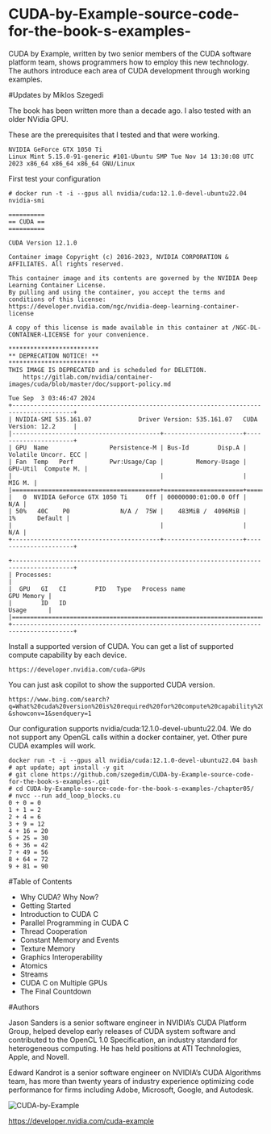 # CUDA-by-Example-source-code-for-the-book-s-examples-
CUDA by Example, written by two senior members of the CUDA software platform team, shows programmers how to employ this new technology.  The authors introduce each area of CUDA development through working examples. 

#Updates by Miklos Szegedi

The book has been written more than a decade ago. I also tested with an older NVidia GPU.

These are the prerequisites that I tested and that were working.

```
NVIDIA GeForce GTX 1050 Ti
Linux Mint 5.15.0-91-generic #101-Ubuntu SMP Tue Nov 14 13:30:08 UTC 2023 x86_64 x86_64 x86_64 GNU/Linux
```

First test your configuration
```
# docker run -t -i --gpus all nvidia/cuda:12.1.0-devel-ubuntu22.04 nvidia-smi

==========
== CUDA ==
==========

CUDA Version 12.1.0

Container image Copyright (c) 2016-2023, NVIDIA CORPORATION & AFFILIATES. All rights reserved.

This container image and its contents are governed by the NVIDIA Deep Learning Container License.
By pulling and using the container, you accept the terms and conditions of this license:
https://developer.nvidia.com/ngc/nvidia-deep-learning-container-license

A copy of this license is made available in this container at /NGC-DL-CONTAINER-LICENSE for your convenience.

*************************
** DEPRECATION NOTICE! **
*************************
THIS IMAGE IS DEPRECATED and is scheduled for DELETION.
    https://gitlab.com/nvidia/container-images/cuda/blob/master/doc/support-policy.md

Tue Sep  3 03:46:47 2024       
+---------------------------------------------------------------------------------------+
| NVIDIA-SMI 535.161.07             Driver Version: 535.161.07   CUDA Version: 12.2     |
|-----------------------------------------+----------------------+----------------------+
| GPU  Name                 Persistence-M | Bus-Id        Disp.A | Volatile Uncorr. ECC |
| Fan  Temp   Perf          Pwr:Usage/Cap |         Memory-Usage | GPU-Util  Compute M. |
|                                         |                      |               MIG M. |
|=========================================+======================+======================|
|   0  NVIDIA GeForce GTX 1050 Ti     Off | 00000000:01:00.0 Off |                  N/A |
| 50%   40C    P0              N/A /  75W |    483MiB /  4096MiB |      1%      Default |
|                                         |                      |                  N/A |
+-----------------------------------------+----------------------+----------------------+
                                                                                         
+---------------------------------------------------------------------------------------+
| Processes:                                                                            |
|  GPU   GI   CI        PID   Type   Process name                            GPU Memory |
|        ID   ID                                                             Usage      |
|=======================================================================================|
+---------------------------------------------------------------------------------------+
```

Install a supported version of CUDA. You can get a list of supported compute capability by each device.

```
https://developer.nvidia.com/cuda-GPUs
```

You can just ask copilot to show the supported CUDA version.

```
https://www.bing.com/search?q=What%20cuda%20version%20is%20required%20for%20compute%20capability%206.1?&showconv=1&sendquery=1
```

Our configuration supports nvidia/cuda:12.1.0-devel-ubuntu22.04. We do not support any OpenGL calls within a docker container, yet.
Other pure CUDA examples will work.

```
docker run -t -i --gpus all nvidia/cuda:12.1.0-devel-ubuntu22.04 bash
# apt update; apt install -y git
# git clone https://github.com/szegedim/CUDA-by-Example-source-code-for-the-book-s-examples-.git
# cd CUDA-by-Example-source-code-for-the-book-s-examples-/chapter05/
# nvcc --run add_loop_blocks.cu 
0 + 0 = 0
1 + 1 = 2
2 + 4 = 6
3 + 9 = 12
4 + 16 = 20
5 + 25 = 30
6 + 36 = 42
7 + 49 = 56
8 + 64 = 72
9 + 81 = 90
```

#Table of Contents

- Why CUDA? Why Now?
- Getting Started
- Introduction to CUDA C
- Parallel Programming in CUDA C
- Thread Cooperation
- Constant Memory and Events
- Texture Memory
- Graphics Interoperability
- Atomics
- Streams
- CUDA C on Multiple GPUs
- The Final Countdown


#Authors

Jason Sanders is a senior software engineer in NVIDIA’s CUDA Platform Group, helped develop early releases of CUDA system software and contributed to the OpenCL 1.0 Specification, an industry standard for heterogeneous computing. He has held positions at ATI Technologies, Apple, and Novell.

Edward Kandrot is a senior software engineer on NVIDIA’s CUDA Algorithms team, has more than twenty years of industry experience optimizing code performance for firms including Adobe, Microsoft, Google, and Autodesk.




![CUDA-by-Example](https://github.com/CodedK/CUDA-by-Example-source-code-for-the-book-s-examples-/blob/master/Pearson_CUDA_BookCover.jpg)


https://developer.nvidia.com/cuda-example
